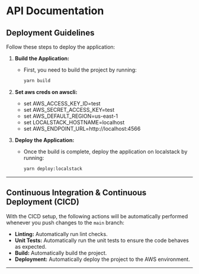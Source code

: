 # API Documentation

## Deployment Guidelines

Follow these steps to deploy the application:

1. **Build the Application:**
   - First, you need to build the project by running:
     ```bash
     yarn build
     ```

2. **Set aws creds on awscli:**
    - set AWS_ACCESS_KEY_ID=test
    - set AWS_SECRET_ACCESS_KEY=test
    - set AWS_DEFAULT_REGION=us-east-1
    - set LOCALSTACK_HOSTNAME=localhost
    - set AWS_ENDPOINT_URL=http://localhost:4566
3. **Deploy the Application:**
   - Once the build is complete, deploy the application on localstack by running:
     ```bash
     yarn deploy:localstack
     ```

---

## Continuous Integration & Continuous Deployment (CICD)

With the CICD setup, the following actions will be automatically performed whenever you push changes to the `main` branch:

- **Linting:** Automatically run lint checks.
- **Unit Tests:** Automatically run the unit tests to ensure the code behaves as expected.
- **Build:** Automatically build the project.
- **Deployment:** Automatically deploy the project to the AWS environment.



---


